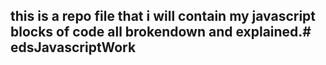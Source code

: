 ## this is a repo file that i will contain my javascript blocks of code all brokendown and explained.# edsJavascriptWork
